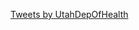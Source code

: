 <html>

<head>

<title>Utah Department of Health</title>

</head>

<body>

<p>

<a class="twitter-timeline" href="https://twitter.com/UtahDepOfHealth?ref_src=twsrc%5Etfw">Tweets by UtahDepOfHealth</a> <script async src="https://platform.twitter.com/widgets.js" charset="utf-8"></script> 

</p>

</body>

</html>  
